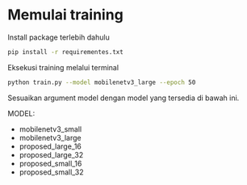 # Memulai training

Install package terlebih dahulu

```bash
pip install -r requirementes.txt
```

Eksekusi training melalui terminal

```bash
python train.py --model mobilenetv3_large --epoch 50
```

Sesuaikan argument model dengan model yang tersedia di bawah ini.

MODEL:
- mobilenetv3_small
- mobilenetv3_large
- proposed_large_16
- proposed_large_32
- proposed_small_16
- proposed_small_32
